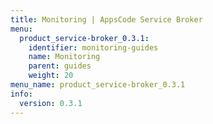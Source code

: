 ```yaml
---
title: Monitoring | AppsCode Service Broker
menu:
  product_service-broker_0.3.1:
    identifier: monitoring-guides
    name: Monitoring
    parent: guides
    weight: 20
menu_name: product_service-broker_0.3.1
info:
  version: 0.3.1
---
```


